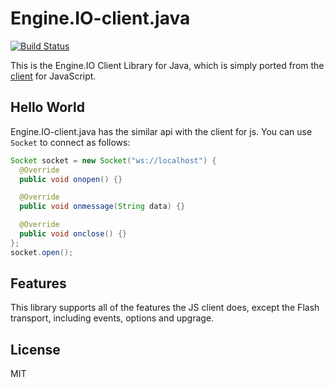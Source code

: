 # Engine.IO-client.java
[![Build Status](https://travis-ci.org/nkzawa/engine.io-client.java.png?branch=master)](https://travis-ci.org/nkzawa/engine.io-client.java)

This is the Engine.IO Client Library for Java, which is simply ported from the [client](https://github.com/LearnBoost/engine.io-client) for JavaScript.

## Hello World
Engine.IO-client.java has the similar api with the client for js. You can use `Socket` to connect as follows:

```java
Socket socket = new Socket("ws://localhost") {
  @Override
  public void onopen() {}

  @Override
  public void onmessage(String data) {}

  @Override
  public void onclose() {}
};
socket.open();
```

## Features
This library supports all of the features the JS client does, except the Flash transport, including events, options and upgrage.

## License

MIT

